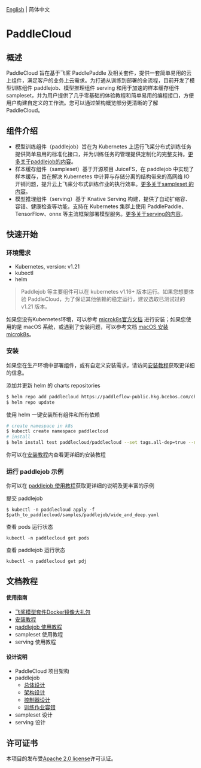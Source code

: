 [English](./README.md) | 简体中文

# PaddleCloud

## 概述

PaddleCloud 旨在基于飞桨 PaddlePaddle 及相关套件，提供一套简单易用的云上组件，满足客户的业务上云需求。为打通从训练到部署的全流程，目前开发了模型训练组件 paddlejob、模型推理组件 serving 和用于加速的样本缓存组件 sampleset，并为用户提供了几乎零基础的体验教程和简单易用的编程接口，方便用户构建自定义的工作流。您可以通过架构概览部分更清晰的了解 PaddleCloud。

## 组件介绍                                                                                                                                                                                                                                                                                                                                                                                                                                                                                                                                                                                                                                                                                                                                                                                                                                                                                                                                             

- 模型训练组件（paddlejob）旨在为 Kubernetes 上运行飞桨分布式训练任务提供简单易用的标准化接口，并为训练任务的管理提供定制化的完整支持。[更多关于paddlejob的内容](./docs/design/paddlejob)。
- 样本缓存组件（sampleset）基于开源项目 JuiceFS，在 paddlejob 中实现了样本缓存，旨在解决 Kubernetes 中计算与存储分离的结构带来的高网络 IO 开销问题，提升云上飞桨分布式训练作业的执行效率。[更多关于sampleset 的内容](./docs/design/sampleset)。
- 模型推理组件（serving）基于 Knative Serving 构建，提供了自动扩缩容、容错、健康检查等功能，支持在 Kubernetes 集群上使用 PaddlePaddle、TensorFlow、onnx 等主流框架部署模型服务。[更多关于serving的内容](./docs/design/serving)。

## 快速开始

### 环境需求

* Kubernetes, version: v1.21
* kubectl
* helm

> Paddlejob 等主要组件可以在 kubernetes v1.16+ 版本运行。如果您想要体验 PaddleCloud，为了保证其他依赖的稳定运行，建议选取已测试过的 v1.21 版本。

如果您没有Kubernetes环境，可以参考 [microk8s官方文档](https://microk8s.io/docs/getting-started) 进行安装；如果您使用的是 macOS 系统，或遇到了安装问题，可以参考文档 [macOS 安装 microk8s](./docs/macOS_install_microk8s.md)。

### 安装

如果您在生产环境中部署组件，或有自定义安装需求，请访问[安装教程](./docs/tutorials/Installation.md)获取更详细的信息。

添加并更新 helm 的 charts repositories

```bash
$ helm repo add paddlecloud https://paddleflow-public.hkg.bcebos.com/charts
$ helm repo update
```

使用 helm 一键安装所有组件和所有依赖

```bash
# create namespace in k8s
$ kubectl create namespace paddlecloud
# install
$ helm install test paddlecloud/paddlecloud --set tags.all-dep=true --namespace paddlecloud
```

你可以在[安装教程](./docs/tutorials/Installation.md)内查看更详细的安装教程

### 运行 paddlejob 示例

你可以在 [paddlejob 使用教程](./docs/tutorials/Paddlejob.md)获取更详细的说明及更丰富的示例

提交 paddlejob

```shell
$ kubectl -n paddlecloud apply -f $path_to_paddlecloud/samples/paddlejob/wide_and_deep.yaml
```

 查看 pods 运行状态

```shell
kubectl -n paddlecloud get pods
```

查看 paddlejob 运行状态

```shell
kubectl -n paddlecloud get pdj
```

## 文档教程

#### 使用指南

- [飞桨模型套件Docker镜像大礼包](./images/)
- [安装教程](./docs/tutorials/Installation.md)
- [paddlejob 使用教程](./docs/tutorials/Paddlejob.md)
- sampleset 使用教程
- serving 使用教程

#### 设计说明

- PaddleCloud 项目架构
- paddlejob 
  - [总体设计](./docs/design/paddlejob/design.md)
  - [架构设计](./docs/design/paddlejob/design-arch.md)
  - [控制器设计](./docs/design/paddlejob/design_controller.md)
  - [训练作业容错](./docs/design/paddlejob/design_fault_tolerant.md)
- sampleset 设计
- serving 设计

## 许可证书

本项目的发布受[Apache 2.0 license]()许可认证。

